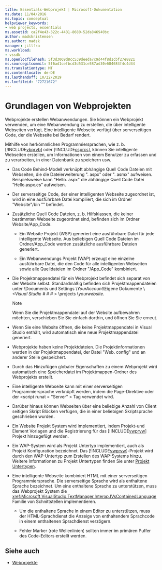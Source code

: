 ```yaml
---
title: Essentials-Webprojekt | Microsoft-Dokumentation
ms.date: 11/04/2016
ms.topic: conceptual
helpviewer_keywords:
- web projects, essentials
ms.assetid: ca2f4e43-322c-4431-8680-52da846940bc
author: madskristensen
ms.author: madsk
manager: jillfra
ms.workload:
- vssdk
ms.openlocfilehash: 5f3d3069d8cc539deeda7c9d44f8d1cbf27e8821
ms.sourcegitcommit: 5f6ad1cefbcd3d531ce587ad30e684684f4c4d44
ms.translationtype: MT
ms.contentlocale: de-DE
ms.lasthandoff: 10/22/2019
ms.locfileid: "72721672"
---
```

# <a name="web-project-essentials"></a>Grundlagen von Webprojekten
Webprojekte erstellen Webanwendungen. Sie können ein Webprojekt verwenden, um eine Webanwendung zu erstellen, die über intelligente Webseiten verfügt. Eine intelligente Webseite verfügt über serverseitigen Code, der die Webseite bei Bedarf rendert.

 Mithilfe von herkömmlichen Programmiersprachen, wie z. b. [!INCLUDE[vbprvb](../../code-quality/includes/vbprvb_md.md)] oder [!INCLUDE[csprcs](../../data-tools/includes/csprcs_md.md)], können Sie intelligente Webseiten erstellen, um Informationen von einem Benutzer zu erfassen und zu verarbeiten, in einer Datenbank zu speichern usw.

- Das Code Behind-Modell verknüpft abhängige Quell Code Dateien mit Webseiten, die die Dateierweiterung ". aspx" oder ". asmx" aufweisen. Beispielsweise kann "Hello. aspx" die abhängige Quell Code Datei "Hello.aspx.cs" aufweisen.

- Der serverseitige Code, der einer intelligenten Webseite zugeordnet ist, wird in eine ausführbare Datei kompiliert, die sich im Ordner "Website"/bin "" befindet.

- Zusätzliche Quell Code Dateien, z. b. Hilfsklassen, die keiner bestimmten Webseite zugeordnet sind, befinden sich im Ordner Website/App_Code.

  - Ein Website Projekt (WSP) generiert eine ausführbare Datei für jede intelligente Webseite. Aus beliebigen Quell Code Dateien im Ordner/App_Code werden zusätzliche ausführbare Dateien generiert.

  - Ein Webanwendungs Projekt (WAP) erzeugt eine einzelne ausführbare Datei, die den Code für alle intelligenten Webseiten sowie alle Quelldateien im Ordner "/App_Code" kombiniert.

- Die Projektmappendatei für ein Webprojekt befindet sich separat von der Website selbst. Standardmäßig befinden sich Projektmappendateien unter \Documents und Settings \\*YourAccount*\Eigene Dokumente \\ *\<Visual Studio #* # # > \projects \\*yourwebsite*.

  > [!NOTE]
  > Wenn Sie die Projektmappendatei auf der Website aufbewahren möchten, verschieben Sie Sie einfach dorthin, und öffnen Sie Sie erneut.

- Wenn Sie eine Website öffnen, die keine Projektmappendatei in Visual Studio enthält, wird automatisch eine neue Projektmappendatei generiert.

- Webprojekte haben keine Projektdateien. Die Projektinformationen werden in der Projektmappendatei, der Datei "Web. config" und an anderer Stelle gespeichert.

- Durch das Hinzufügen globaler Eigenschaften zu einem Webprojekt wird automatisch eine Speicherdatei im Projektmappen-Ordner des Webprojekts erstellt.

- Eine intelligente Webseite kann mit einer serverseitigen Programmiersprache verknüpft werden, indem die Page-Direktive oder der \<script runat = "Server" > Tag verwendet wird.

- Darüber hinaus können Webseiten über eine beliebige Anzahl von Client seitigen Skript Blöcken verfügen, die in einer beliebigen Skriptsprache geschrieben wurden.

- Ein Website Projekt System wird implementiert, indem Projekt-und Element Vorlagen und die Registrierung für das [!INCLUDE[vwprvw](../../extensibility/internals/includes/vwprvw_md.md)] Projekt hinzugefügt werden.

- Ein WAP-System wird als Projekt Untertyp implementiert, auch als Projekt Konfiguration bezeichnet. Das [!INCLUDE[vwprvw](../../extensibility/internals/includes/vwprvw_md.md)]-Projekt wird durch den WAP-Untertyp zum Erstellen des WAP-Systems hinzu. Weitere Informationen zu Projekt Untertypen finden Sie unter [Projekt Untertypen](../../extensibility/internals/project-subtypes.md).

- Eine intelligente Webseite kombiniert HTML mit einer serverseitigen Programmiersprache. Die serverseitige Sprache wird als enthaltene Sprache bezeichnet. Um eine enthaltene Sprache zu unterstützen, muss das Webprojekt System die <xref:Microsoft.VisualStudio.TextManager.Interop.IVsContainedLanguage> Familie von Schnittstellen implementieren.

  - Um die enthaltene Sprache in einem Editor zu unterstützen, muss der HTML-Sprachdienst die Anzeige von enthaltendem Sprachcode in einem enthaltenen Sprachdienst verzögern.

  - Fehler Marker (rote Wellenlinien) sollten immer im primären Puffer des Code-Editors erstellt werden.

## <a name="see-also"></a>Siehe auch
- [Webprojekte](../../extensibility/internals/web-projects.md)